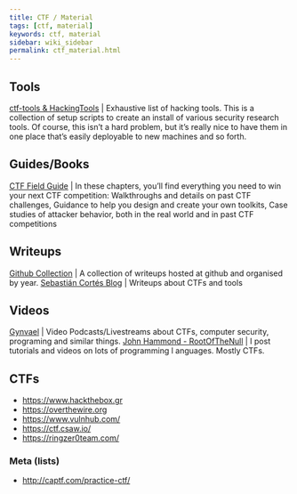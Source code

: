 ```yaml
---
title: CTF / Material
tags: [ctf, material]
keywords: ctf, material
sidebar: wiki_sidebar
permalink: ctf_material.html
---
```


## Tools

[ctf-tools & HackingTools](https://securityonline.info/ctf-tools-hackingtools-exhaustive-list-of-hacking-tools/) | Exhaustive list of hacking tools. This is a collection of setup scripts to create an install of various security research tools. Of course, this isn’t a hard problem, but it’s really nice to have them in one place that’s easily deployable to new machines and so forth.


## Guides/Books

[CTF Field Guide](https://trailofbits.github.io/ctf/) | In these chapters, you’ll find everything you need to win your next CTF competition: Walkthroughs and details on past CTF challenges, Guidance to help you design and create your own toolkits, Case studies of attacker behavior, both in the real world and in past CTF competitions


## Writeups

[Github Collection](https://github.com/ctfs) | A collection of writeups hosted at github and organised by year.
[Sebastián Cortés Blog](http://sebastiancort.es/blog/) | Writeups about CTFs and tools
## Videos

[Gynvael](https://www.youtube.com/user/GynvaelEN) | Video Podcasts/Livestreams about CTFs, computer security, programing and similar things.
[John Hammond - RootOfTheNull](https://www.youtube.com/user/RootOfTheNull/) | I post tutorials and videos on lots of programming l anguages. Mostly CTFs.

## CTFs

* https://www.hackthebox.gr
* https://overthewire.org
* https://www.vulnhub.com/
* https://ctf.csaw.io/
* https://ringzer0team.com/

### Meta (lists)

* http://captf.com/practice-ctf/
